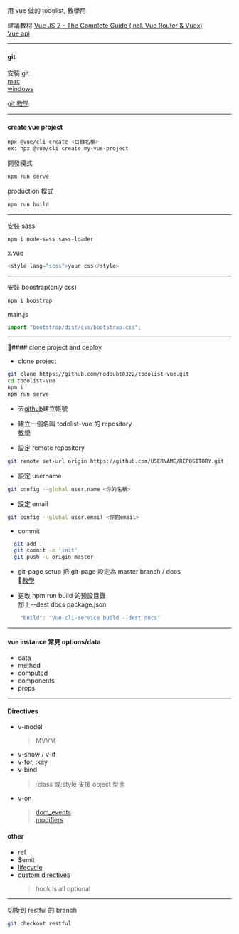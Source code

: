 用 vue 做的 todolist, 教學用

建議教材 [Vue JS 2 - The Complete Guide (incl. Vue Router & Vuex)](https://www.udemy.com/vuejs-2-the-complete-guide/)  
[Vue api](https://vuejs.org/v2/api/)

---

#### git

安裝 git  
[mac](https://gitbook.tw/chapters/environment/install-git-in-mac.html)  
[windows](https://gitbook.tw/chapters/environment/install-git-in-windows.html)

[git 教學](https://gitbook.tw/)

---

#### create vue project

```bash
npx @vue/cli create <目錄名稱>
ex: npx @vue/cli create my-vue-project
```

開發模式

```bash
npm run serve
```

production 模式

```bash
npm run build
```

---

安裝 sass

```bash
npm i node-sass sass-loader
```

x.vue

```js
<style lang="scss">your css</style>
```

---

安裝 boostrap(only css)

```bash
npm i boostrap
```

main.js

```js
import "bootstrap/dist/css/bootstrap.css";
```

---

#### clone project and deploy

- clone project

```bash
git clone https://github.com/nodoubt0322/todolist-vue.git
cd todolist-vue
npm i
npm run serve
```

- 去[github](http://www.github.com)建立帳號
- 建立一個名叫 todolist-vue 的 repository  
  [教學](https://help.github.com/articles/create-a-repo/)

- 設定 remote repository

```bash
git remote set-url origin https://github.com/USERNAME/REPOSITORY.git
```

- 設定 username

```bash
git config --global user.name <你的名稱>
```

- 設定 email

```bash
git config --global user.email <你的email>
```

- commit

```bash
  git add .
  git commit -m 'init'
  git push -u origin master
```

- git-page setup
  把 git-page 設定為 master branch / docs  
  [教學](https://blog.github.com/2016-08-22-publish-your-project-documentation-with-github-pages/)

- 更改 npm run build 的預設目錄  
  加上--dest docs
  package.json

```js
    "build": "vue-cli-service build --dest docs"
```

---

#### vue instance 常見 options/data

- data
- method
- computed
- components
- props

---

#### Directives

- v-model
  > MVVM
- v-show / v-if
- v-for, :key
- v-bind
  > :class 或:style 支援 object 型態
- v-on
  > [dom_events](https://devdocs.io/dom_events/)  
  > [modifiers](https://vuejs.org/v2/api/#v-on)

#### other

- ref
- \$emit
- [lifecycle](https://vuejs.org/v2/guide/instance.html#Lifecycle-Diagram)
- [custom directives](https://vuejs.org/v2/guide/custom-directive.html)
  > hook is all optional

---

切換到 restful 的 branch

```bash
git checkout restful
```
